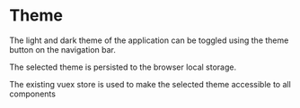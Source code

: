 # Theme

The light and dark theme of the application can be toggled using the theme button on the navigation bar.

The selected theme is persisted to the browser local storage. 

The existing vuex store is used to make the selected theme accessible to all components